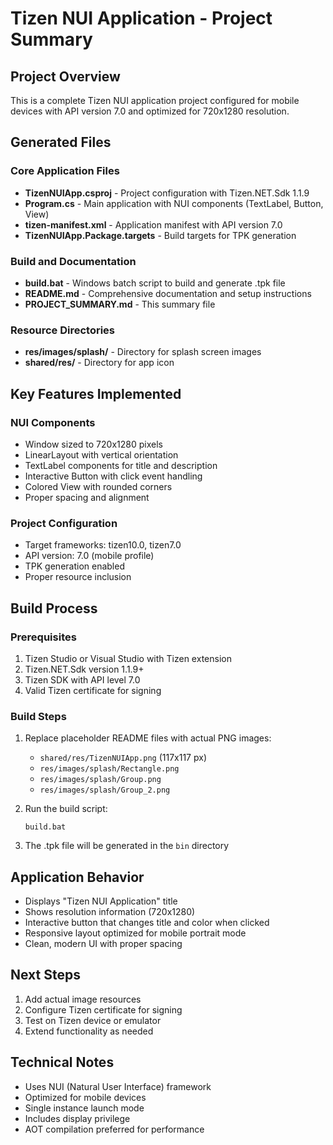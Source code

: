 # Tizen NUI Application - Project Summary

## Project Overview
This is a complete Tizen NUI application project configured for mobile devices with API version 7.0 and optimized for 720x1280 resolution.

## Generated Files

### Core Application Files
- **TizenNUIApp.csproj** - Project configuration with Tizen.NET.Sdk 1.1.9
- **Program.cs** - Main application with NUI components (TextLabel, Button, View)
- **tizen-manifest.xml** - Application manifest with API version 7.0
- **TizenNUIApp.Package.targets** - Build targets for TPK generation

### Build and Documentation
- **build.bat** - Windows batch script to build and generate .tpk file
- **README.md** - Comprehensive documentation and setup instructions
- **PROJECT_SUMMARY.md** - This summary file

### Resource Directories
- **res/images/splash/** - Directory for splash screen images
- **shared/res/** - Directory for app icon

## Key Features Implemented

### NUI Components
- Window sized to 720x1280 pixels
- LinearLayout with vertical orientation
- TextLabel components for title and description
- Interactive Button with click event handling
- Colored View with rounded corners
- Proper spacing and alignment

### Project Configuration
- Target frameworks: tizen10.0, tizen7.0
- API version: 7.0 (mobile profile)
- TPK generation enabled
- Proper resource inclusion

## Build Process

### Prerequisites
1. Tizen Studio or Visual Studio with Tizen extension
2. Tizen.NET.Sdk version 1.1.9+
3. Tizen SDK with API level 7.0
4. Valid Tizen certificate for signing

### Build Steps
1. Replace placeholder README files with actual PNG images:
   - `shared/res/TizenNUIApp.png` (117x117 px)
   - `res/images/splash/Rectangle.png`
   - `res/images/splash/Group.png`
   - `res/images/splash/Group_2.png`

2. Run the build script:
   ```
   build.bat
   ```

3. The .tpk file will be generated in the `bin` directory

## Application Behavior
- Displays "Tizen NUI Application" title
- Shows resolution information (720x1280)
- Interactive button that changes title and color when clicked
- Responsive layout optimized for mobile portrait mode
- Clean, modern UI with proper spacing

## Next Steps
1. Add actual image resources
2. Configure Tizen certificate for signing
3. Test on Tizen device or emulator
4. Extend functionality as needed

## Technical Notes
- Uses NUI (Natural User Interface) framework
- Optimized for mobile devices
- Single instance launch mode
- Includes display privilege
- AOT compilation preferred for performance
